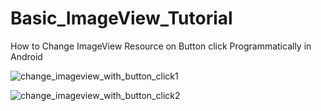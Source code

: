 # Basic_ImageView_Tutorial
How to Change ImageView Resource on Button click Programmatically in Android

![change_imageview_with_button_click1](https://user-images.githubusercontent.com/46291836/51791013-e7552600-21c2-11e9-9c86-57762cc79f73.png)

![change_imageview_with_button_click2](https://user-images.githubusercontent.com/46291836/51791004-d1476580-21c2-11e9-9cc7-7ceefb514469.png)

